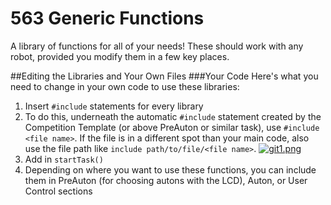 # 563 Generic Functions

A library of functions for all of your needs! These should work with any robot, provided you modify them in a few key places.

##Editing the Libraries and Your Own Files
###Your Code
Here's what you need to change in your own code to use these libraries:
1. Insert `#include` statements for every library
  1. To do this, underneath the automatic `#include` statement created by the Competition Template (or above PreAuton or similar task), use `#include <file name>`. If the file is in a different spot than your main code, also use the file path like `include path/to/file/<file name>`. [![git1.png](https://s23.postimg.org/e7z521ee3/git1.png)](https://postimg.org/image/3xwq2soif/)
2. Add in `startTask()`
  1. Depending on where you want to use these functions, you can include them in PreAuton (for choosing autons with the LCD), Auton, or User Control sections
